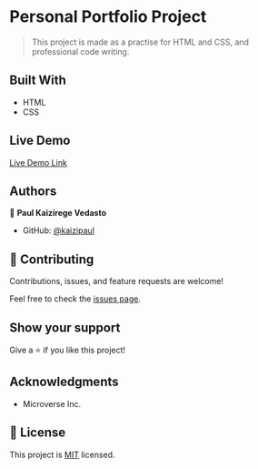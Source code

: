 # Personal Portfolio Project

> This project is made as a practise for HTML and CSS, and professional code writing.

## Built With

- HTML
- CSS

## Live Demo

[Live Demo Link](https://kaizipaul.github.io/portfolio-project/)

## Authors

👤 **Paul Kaizirege Vedasto**

- GitHub: [@kaizipaul](https://github.com/kaizipaul)

## 🤝 Contributing

Contributions, issues, and feature requests are welcome!

Feel free to check the [issues page](../../issues/).

## Show your support

Give a ⭐️ if you like this project!

## Acknowledgments

- Microverse Inc.

## 📝 License

This project is [MIT](./LICENSE) licensed.
